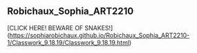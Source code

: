 ## Robichaux_Sophia_ART2210
[CLICK HERE! BEWARE OF SNAKES!]
(https://sophiarobichaux.github.io/Robichaux_Sophia_ART2210-1/Classwork_9.18.19/Classwork_9.18.19.html)
